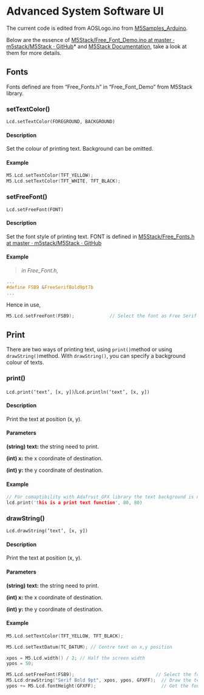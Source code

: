 # Advanced System Software UI
The current code is edited from AOSLogo.ino from [M5Samples_Arduino](https://github.com/titech-aos/M5Samples_Arduino).

Below are the essence of [M5Stack/Free_Font_Demo.ino at master · m5stack/M5Stack · GitHub](https://github.com/m5stack/M5Stack/blob/master/examples/Advanced/Display/Free_Font_Demo/Free_Font_Demo.ino)* and [M5Stack Documentation](https://media.readthedocs.org/pdf/m5stack/latest/m5stack.pdf), take a look at them for more details.
## Fonts
Fonts defined are from “Free_Fonts.h” in “Free_Font_Demo” from M5Stack library.
### setTextColor()
`Lcd.setTextColor(FOREGROUND, BACKGROUND)`
#### Description
Set the colour of printing text. Background can be omitted.
#### Example
```c
M5.Lcd.setTextColor(TFT_YELLOW);
M5.Lcd.setTextColor(TFT_WHITE, TFT_BLACK);
```
### setFreeFont()
`Lcd.setFreeFont(FONT)`
#### Description
Set the font style of printing text. FONT is defined in [M5Stack/Free_Fonts.h at master · m5stack/M5Stack · GitHub](https://github.com/m5stack/M5Stack/blob/master/examples/Advanced/Display/Free_Font_Demo/Free_Fonts.h)
#### Example
> *in Free_Font.h,*  
```c
...
#define FSB9 &FreeSerifBold9pt7b
...
```
Hence in use,
```c
M5.Lcd.setFreeFont(FSB9);             // Select the font as Free Serif Bold 9pt
```

## Print
There are two ways of printing text, using `print()`method or using `drawString()`method. With `drawString()`, you can specify a background colour of texts. 
###  print()
`Lcd.print(‘text’, [x, y])`/`Lcd.println(‘text’, [x, y])`
#### Description
Print  the text at position (x, y).
#### Parameters
**(string) text:** the string need to print.

**(int) x:** the x coordinate of destination.

**(int) y:** the y coordinate of destination.
#### Example
```c
// For comaptibility with Adafruit_GFX library the text background is not plotted when using the print class even if we specify it.
lcd.print('this is a print text function', 80, 80)
```


### drawString()
`Lcd.drawString(‘text’, [x, y])`
#### Description
Print  the text at position (x, y).
#### Parameters
**(string) text:** the string need to print.

**(int) x:** the x coordinate of destination.

**(int) y:** the y coordinate of destination.
#### Example
```c
M5.Lcd.setTextColor(TFT_YELLOW, TFT_BLACK);

M5.Lcd.setTextDatum(TC_DATUM); // Centre text on x,y position

xpos = M5.Lcd.width() / 2; // Half the screen width
ypos = 50;

M5.Lcd.setFreeFont(FSB9);                              // Select the font
M5.Lcd.drawString("Serif Bold 9pt", xpos, ypos, GFXFF);  // Draw the text string in the selected GFX free font
ypos += M5.Lcd.fontHeight(GFXFF);                        // Get the font height and move ypos down
```
